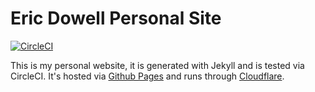 # Eric Dowell Personal Site
[![CircleCI](https://circleci.com/gh/ericdowell/ericdowell.github.io.svg?style=svg)](https://circleci.com/gh/ericdowell/ericdowell.github.io)

This is my personal website, it is generated with Jekyll and is tested via CircleCI.
It's hosted via [Github Pages](https://pages.github.com/) and runs through [Cloudflare](https://www.cloudflare.com/).
